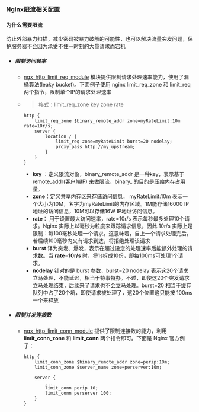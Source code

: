 ### Nginx限流相关配置

#### 为什么需要限流

​	防止外部暴力扫描，减少密码被暴力破解的可能性，也可以解决流量突发问题，保护服务器不会因为承受不住一时刻的大量请求而宕机

- ##### 限制访问频率

  - [ngx_http_limit_req_module](http://nginx.org/en/docs/http/ngx_http_limit_req_module.html) 模块提供限制请求处理速率能力，使用了漏桶算法(leaky bucket)。下面例子使用 nginx limit_req_zone 和 limit_req 两个指令，限制单个IP的请求处理速率

  - > 格式：limit_req_zone key zone rate

    ```nginx
    http {
        limit_req_zone $binary_remote_addr zone=myRateLimit:10m rate=10r/s;
       	server {
            location / {
                limit_req zone=myRateLimit burst=20 nodelay;
                proxy_pass http://my_upstream;
            }
    	}	 
    }
    ```

    - **key** ：定义限流对象，binary_remote_addr 是一种key，表示基于 remote_addr(客户端IP) 来做限流，binary_ 的目的是压缩内存占用量。
    - **zone**：定义共享内存区来存储访问信息， myRateLimit:10m 表示一个大小为10M，名字为myRateLimit的内存区域。1M能存储16000 IP地址的访问信息，10M可以存储16W IP地址访问信息。
    - **rate**： 用于设置最大访问速率，rate=10r/s 表示每秒最多处理10个请求。Nginx 实际上以毫秒为粒度来跟踪请求信息，因此 10r/s 实际上是限制：每100毫秒处理一个请求。这意味着，自上一个请求处理完后，若后续100毫秒内又有请求到达，将拒绝处理该请求
    - **burst** 译为突发、爆发，表示在超过设定的处理速率后能额外处理的请求数。当 **rate=10r/s** 时，将1s拆成10份，即每100ms可处理1个请求。
    - **nodelay** 针对的是 burst 参数，burst=20 nodelay 表示这20个请求立马处理，不能延迟，相当于特事特办。不过，即使这20个突发请求立马处理结束，后续来了请求也不会立马处理。burst=20 相当于缓存队列中占了20个坑，即使请求被处理了，这20个位置这只能按 100ms一个来释放

- ##### 限制并发连接数

  - [ngx_http_limit_conn_module](http://nginx.org/en/docs/http/ngx_http_limit_conn_module.html) 提供了限制连接数的能力，利用 **limit_conn_zone** 和 **limit_conn** 两个指令即可。下面是 Nginx 官方例子：

    ```
    http {
        limit_conn_zone $binary_remote_addr zone=perip:10m;
        limit_conn_zone $server_name zone=perserver:10m;
    
        server {
            ...
            limit_conn perip 10;
            limit_conn perserver 100;
        }
    }
    ```